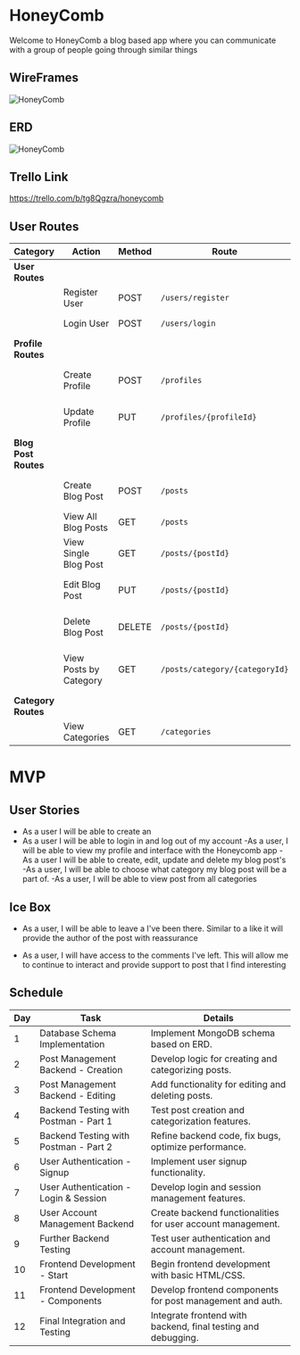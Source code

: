 # HoneyComb
Welcome to HoneyComb a blog based app where you can communicate with a group of people going through similar things

## WireFrames
![HoneyComb](https://github.com/Kdrummmond625/HoneyComb/assets/150689031/9fd145f3-3194-4ee7-98c8-de4d2abefdb2)


## ERD
![HoneyComb](https://github.com/Kdrummmond625/HoneyComb/assets/150689031/846e360e-48f4-471b-b897-b003766d9f9e)


## Trello Link
https://trello.com/b/tg8Qgzra/honeycomb

## User Routes

| Category            | Action                   | Method   | Route                           | Description                                  |
|---------------------|--------------------------|----------|---------------------------------|----------------------------------------------|
| **User Routes**     |                          |          |                                 |                                              |
|                     | Register User            | POST     | `/users/register`               | Registers a new user.                        |
|                     | Login User               | POST     | `/users/login`                  | Authenticates a user.                        |
| **Profile Routes**  |                          |          |                                 |                                              |
|                     | Create Profile           | POST     | `/profiles`                     | Creates a new user profile.                  |
|                     | Update Profile           | PUT      | `/profiles/{profileId}`         | Updates a specific user profile.             |
| **Blog Post Routes**|                          |          |                                 |                                              |
|                     | Create Blog Post         | POST     | `/posts`                        | Creates a new blog post.                     |
|                     | View All Blog Posts      | GET      | `/posts`                        | Retrieves all blog posts.                    |
|                     | View Single Blog Post    | GET      | `/posts/{postId}`               | Retrieves a specific blog post.              |
|                     | Edit Blog Post           | PUT      | `/posts/{postId}`               | Updates a specific blog post.                |
|                     | Delete Blog Post         | DELETE   | `/posts/{postId}`               | Deletes a specific blog post.                |
|                     | View Posts by Category   | GET      | `/posts/category/{categoryId}`  | Retrieves posts for a specific category.     |
| **Category Routes** |                          |          |                                 |                                              |
|                     | View Categories          | GET      | `/categories`                   | Retrieves all categories.                    |

# MVP 
## User Stories
- As a user I will be able to create an 
- As a user I will be able to login in and log out of my account
-As a user, I will be able to view my profile and interface with the Honeycomb app
-As a user I will be able to create, edit, update and delete my blog post's
-As a user, I will be able to choose what category my blog post will be a  part of.
-As a user, I will be able to view post from all categories

## Ice Box

- As a user, I will be able to leave a I've been there. Similar to a like it will provide the author of the post with reassurance

- As a user, I will have access to the comments I've left. This will allow me to continue to interact and provide support to post that I find interesting

## Schedule
| Day | Task                                      | Details                                                        |
|-----|-------------------------------------------|----------------------------------------------------------------|
| 1   | Database Schema Implementation            | Implement MongoDB schema based on ERD.                         |
| 2   | Post Management Backend - Creation        | Develop logic for creating and categorizing posts.             |
| 3   | Post Management Backend - Editing         | Add functionality for editing and deleting posts.              |
| 4   | Backend Testing with Postman - Part 1     | Test post creation and categorization features.                |
| 5   | Backend Testing with Postman - Part 2     | Refine backend code, fix bugs, optimize performance.           |
| 6   | User Authentication - Signup              | Implement user signup functionality.                           |
| 7   | User Authentication - Login & Session     | Develop login and session management features.                 |
| 8   | User Account Management Backend           | Create backend functionalities for user account management.    |
| 9   | Further Backend Testing                   | Test user authentication and account management.               |
| 10  | Frontend Development - Start              | Begin frontend development with basic HTML/CSS.                |
| 11  | Frontend Development - Components         | Develop frontend components for post management and auth.      |
| 12  | Final Integration and Testing             | Integrate frontend with backend, final testing and debugging.  |
